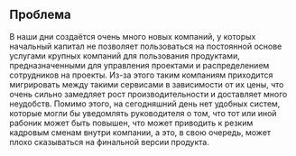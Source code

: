 ## Проблема
В наши дни создаётся очень много новых компаний, у которых начальный капитал не позволяет пользоваться на постоянной основе услугами крупных компаний для пользования продуктами, предназначенными для управления проектами и распределением сотрудников на проекты. Из-за этого таким компаниям приходится мигрировать между такими сервисами в зависимости от их цены, что очень сильно замедляет рост производительности и доставляет много неудобств. Помимо этого, на сегодняшний день нет удобных систем, которые могли бы уведомлять руководителя о том, что тот или иной рабоник может быть повышен, что может приводить к резким кадровым сменам внутри компании, а это, в свою очередь, может плохо сказываться на финальной версии продукта.